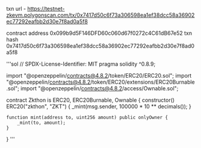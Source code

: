 txn url - https://testnet-zkevm.polygonscan.com/tx/0x7417d50c6f73a306598ea1ef38dcc58a36902ec77292eafbb2d30e7f8ad0a5f8

contract address 0x099b9d5F146DFD60c060d67f0272c4C61dB67e52
txn hash 0x7417d50c6f73a306598ea1ef38dcc58a36902ec77292eafbb2d30e7f8ad0a5f8


'''sol
// SPDX-License-Identifier: MIT
pragma solidity ^0.8.9;

import "@openzeppelin/contracts@4.8.2/token/ERC20/ERC20.sol";
import "@openzeppelin/contracts@4.8.2/token/ERC20/extensions/ERC20Burnable.sol";
import "@openzeppelin/contracts@4.8.2/access/Ownable.sol";

contract Zkthon is ERC20, ERC20Burnable, Ownable {
    constructor() ERC20("zkthon", "ZKT") {
        _mint(msg.sender, 100000 * 10 ** decimals());
    }

    function mint(address to, uint256 amount) public onlyOwner {
        _mint(to, amount);
    }
}
'''




